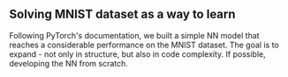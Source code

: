 ## Solving MNIST dataset as a way to learn

Following PyTorch's documentation, we built a simple NN model that reaches a considerable performance on the MNIST dataset.
The goal is to expand - not only in structure, but also in code complexity. If possible, developing the NN from scratch.